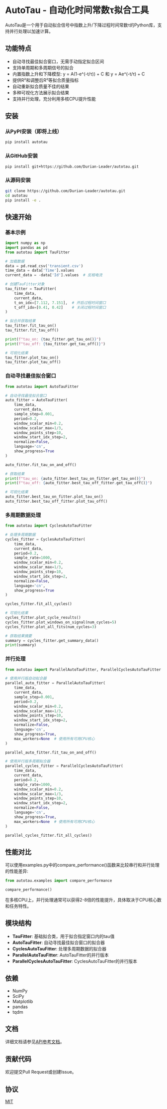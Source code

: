 # AutoTau - 自动化时间常数τ拟合工具

AutoTau是一个用于自动拟合信号中指数上升/下降过程时间常数τ的Python库，支持并行处理以加速计算。

## 功能特点

- 自动寻找最佳拟合窗口，无需手动指定拟合区间
- 支持单周期和多周期信号的拟合
- 内置指数上升和下降模型: y = A(1-e^(-t/τ)) + C 和 y = Ae^(-t/τ) + C
- 提供R²和调整后R²等拟合质量指标
- 自动重新拟合质量不佳的结果
- 多种可视化方法展示拟合结果
- 支持并行处理，充分利用多核CPU提升性能

## 安装

### 从PyPI安装（即将上线）

```bash
pip install autotau
```

### 从GitHub安装

```bash
pip install git+https://github.com/Durian-Leader/autotau.git
```

### 从源码安装

```bash
git clone https://github.com/Durian-Leader/autotau.git
cd autotau
pip install -e .
```

## 快速开始

### 基本示例

```python
import numpy as np
import pandas as pd
from autotau import TauFitter

# 加载数据
data = pd.read_csv('transient.csv')
time_data = data['Time'].values
current_data = -data['Id'].values  # 反相电流

# 创建TauFitter对象
tau_fitter = TauFitter(
    time_data, 
    current_data, 
    t_on_idx=[7.112, 7.151],  # 开启过程时间窗口
    t_off_idx=[0.41, 0.42]    # 关闭过程时间窗口
)

# 拟合并获取结果
tau_fitter.fit_tau_on()
tau_fitter.fit_tau_off()

print(f"tau_on: {tau_fitter.get_tau_on()}")
print(f"tau_off: {tau_fitter.get_tau_off()}")

# 可视化结果
tau_fitter.plot_tau_on()
tau_fitter.plot_tau_off()
```

### 自动寻找最佳拟合窗口

```python
from autotau import AutoTauFitter

# 自动寻找最佳拟合窗口
auto_fitter = AutoTauFitter(
    time_data, 
    current_data,
    sample_step=0.001,
    period=0.2,
    window_scalar_min=0.2,
    window_scalar_max=1/3,
    window_points_step=10,
    window_start_idx_step=2,
    normalize=False,
    language='cn',
    show_progress=True
)

auto_fitter.fit_tau_on_and_off()

# 获取结果
print(f"tau_on: {auto_fitter.best_tau_on_fitter.get_tau_on()}")
print(f"tau_off: {auto_fitter.best_tau_off_fitter.get_tau_off()}")

# 可视化结果
auto_fitter.best_tau_on_fitter.plot_tau_on()
auto_fitter.best_tau_off_fitter.plot_tau_off()
```

### 多周期数据处理

```python
from autotau import CyclesAutoTauFitter

# 处理多周期数据
cycles_fitter = CyclesAutoTauFitter(
    time_data,
    current_data,
    period=0.2,
    sample_rate=1000,
    window_scalar_min=0.2,
    window_scalar_max=1/3,
    window_points_step=10,
    window_start_idx_step=2,
    normalize=False,
    language='cn',
    show_progress=True
)

cycles_fitter.fit_all_cycles()

# 可视化结果
cycles_fitter.plot_cycle_results()
cycles_fitter.plot_windows_on_signal(num_cycles=5)
cycles_fitter.plot_all_fits(num_cycles=3)

# 获取结果摘要
summary = cycles_fitter.get_summary_data()
print(summary)
```

### 并行处理

```python
from autotau import ParallelAutoTauFitter, ParallelCyclesAutoTauFitter

# 使用并行版自动拟合器
parallel_auto_fitter = ParallelAutoTauFitter(
    time_data, 
    current_data,
    sample_step=0.001,
    period=0.2,
    window_scalar_min=0.2,
    window_scalar_max=1/3,
    window_points_step=10,
    window_start_idx_step=2,
    normalize=False,
    language='cn',
    show_progress=True,
    max_workers=None  # 使用所有可用CPU核心
)

parallel_auto_fitter.fit_tau_on_and_off()

# 使用并行版多周期拟合器
parallel_cycles_fitter = ParallelCyclesAutoTauFitter(
    time_data,
    current_data,
    period=0.2,
    sample_rate=1000,
    window_scalar_min=0.2,
    window_scalar_max=1/3,
    window_points_step=10,
    window_start_idx_step=2,
    normalize=False,
    language='cn',
    show_progress=True,
    max_workers=None  # 使用所有可用CPU核心
)

parallel_cycles_fitter.fit_all_cycles()
```

## 性能对比

可以使用examples.py中的compare_performance()函数来比较串行和并行处理的性能差异:

```python
from autotau.examples import compare_performance

compare_performance()
```

在多核CPU上，并行处理通常可以获得2-8倍的性能提升，具体取决于CPU核心数和任务特性。

## 模块结构

- **TauFitter**: 基础拟合类，用于拟合指定窗口内的tau值
- **AutoTauFitter**: 自动寻找最佳拟合窗口的拟合器
- **CyclesAutoTauFitter**: 处理多周期数据的拟合器
- **ParallelAutoTauFitter**: AutoTauFitter的并行版本
- **ParallelCyclesAutoTauFitter**: CyclesAutoTauFitter的并行版本

## 依赖

- NumPy
- SciPy
- Matplotlib
- pandas
- tqdm

## 文档

详细文档请参见[API参考文档](https://github.com/Durian-leader/autotau/blob/main/docs/api_reference.md)。

## 贡献代码

欢迎提交Pull Request或创建Issue。

## 协议

[MIT](LICENSE)
